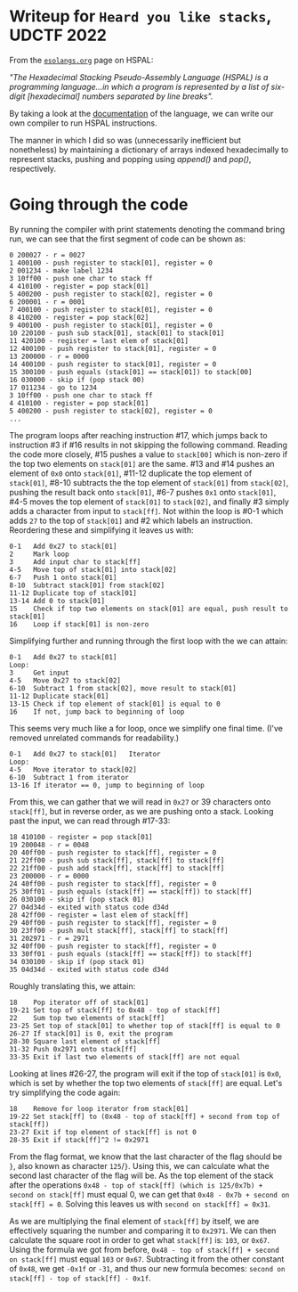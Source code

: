 # Writeup for `Heard you like stacks`, UDCTF 2022
From the [`esolangs.org`](https://esolangs.org/wiki/Hexadecimal_Stacking_Pseudo-Assembly_Language) page on HSPAL:

*"The Hexadecimal Stacking Pseudo-Assembly Language (HSPAL) is a programming language...in which a program is represented by a list of six-digit [hexadecimal] numbers separated by line breaks".*

By taking a look at the [documentation](https://docs.google.com/document/d/1YkG501LjlcrESdrlddE5qEb157w9W0_BeS-zngQJEP4/edit) of the language, we can write our own compiler to run HSPAL instructions.

The manner in which I did so was (unnecessarily inefficient but nonetheless) by maintaining a dictionary of arrays indexed hexadecimally to represent stacks, pushing and popping using *append()* and *pop()*, respectively. 

# Going through the code

By running the compiler with print statements denoting the command bring run, we can see that the first segment of code can be shown as:
```
0 200027 - r = 0027
1 400100 - push register to stack[01], register = 0
2 001234 - make label 1234
3 10ff00 - push one char to stack ff
4 410100 - register = pop stack[01]
5 400200 - push register to stack[02], register = 0
6 200001 - r = 0001
7 400100 - push register to stack[01], register = 0
8 410200 - register = pop stack[02]
9 400100 - push register to stack[01], register = 0
10 220100 - push sub stack[01], stack[01] to stack[01]
11 420100 - register = last elem of stack[01]
12 400100 - push register to stack[01], register = 0
13 200000 - r = 0000
14 400100 - push register to stack[01], register = 0
15 300100 - push equals (stack[01] == stack[01]) to stack[00]
16 030000 - skip if (pop stack 00)
17 011234 - go to 1234
3 10ff00 - push one char to stack ff
4 410100 - register = pop stack[01]
5 400200 - push register to stack[02], register = 0
...
```
The program loops after reaching instruction #17, which jumps back to instruction #3 if #16 results in not skipping the following command. Reading the code more closely, #15 pushes a value to `stack[00]` which is non-zero if the top two elements on `stack[01]` are the same. #13 and #14 pushes an element of `0x0` onto `stack[01]`, #11-12 duplicate the top element of `stack[01]`, #8-10 subtracts the the top element of `stack[01]` from `stack[02]`, pushing the result back onto `stack[01]`, #6-7 pushes `0x1` onto `stack[01]`, #4-5 moves the top element of `stack[01]` to `stack[02]`, and finally #3 simply adds a character from input to `stack[ff]`. Not within the loop is #0-1 which adds `27` to the top of `stack[01]` and #2 which labels an instruction.
Reordering these and simplifying it leaves us with:
```
0-1   Add 0x27 to stack[01]
2     Mark loop
3     Add input char to stack[ff]
4-5   Move top of stack[01] into stack[02]
6-7   Push 1 onto stack[01]
8-10  Subtract stack[01] from stack[02]
11-12 Duplicate top of stack[01]
13-14 Add 0 to stack[01]
15    Check if top two elements on stack[01] are equal, push result to stack[01]
16    Loop if stack[01] is non-zero
```
Simplifying further and running through the first loop with the we can attain:
```
0-1   Add 0x27 to stack[01]
Loop: 
3     Get input
4-5   Move 0x27 to stack[02]
6-10  Subtract 1 from stack[02], move result to stack[01]
11-12 Duplicate stack[01]
13-15 Check if top element of stack[01] is equal to 0
16    If not, jump back to beginning of loop
```
This seems very much like a for loop, once we simplify one final time. (I've removed unrelated commands for readability.)
```
0-1   Add 0x27 to stack[01]   Iterator
Loop:
4-5   Move iterator to stack[02]
6-10  Subtract 1 from iterator
13-16 If iterator == 0, jump to beginning of loop
```
From this, we can gather that we will read in `0x27` or 39 characters onto `stack[ff]`, but in reverse order, as we are pushing onto a stack. Looking past the input, we can read through #17-33:
```
18 410100 - register = pop stack[01]
19 200048 - r = 0048
20 40ff00 - push register to stack[ff], register = 0
21 22ff00 - push sub stack[ff], stack[ff] to stack[ff]
22 21ff00 - push add stack[ff], stack[ff] to stack[ff]
23 200000 - r = 0000
24 40ff00 - push register to stack[ff], register = 0
25 30ff01 - push equals (stack[ff] == stack[ff]) to stack[ff]
26 030100 - skip if (pop stack 01)
27 04d34d - exited with status code d34d
28 42ff00 - register = last elem of stack[ff]
29 40ff00 - push register to stack[ff], register = 0
30 23ff00 - push mult stack[ff], stack[ff] to stack[ff]
31 202971 - r = 2971
32 40ff00 - push register to stack[ff], register = 0
33 30ff01 - push equals (stack[ff] == stack[ff]) to stack[ff]
34 030100 - skip if (pop stack 01)
35 04d34d - exited with status code d34d
```
Roughly translating this, we attain:
```
18    Pop iterator off of stack[01]
19-21 Set top of stack[ff] to 0x48 - top of stack[ff]
22    Sum top two elements of stack[ff]
23-25 Set top of stack[01] to whether top of stack[ff] is equal to 0
26-27 If stack[01] is 0, exit the program
28-30 Square last element of stack[ff]
31-32 Push 0x2971 onto stack[ff]
33-35 Exit if last two elements of stack[ff] are not equal
```
Looking at lines #26-27, the program will exit if the top of `stack[01]` is `0x0`, which is set by whether the top two elements of `stack[ff]` are equal. 
Let's try simplifying the code again:
```
18    Remove for loop iterator from stack[01]
19-22 Set stack[ff] to (0x48 - top of stack[ff] + second from top of stack[ff])
23-27 Exit if top element of stack[ff] is not 0
28-35 Exit if stack[ff]^2 != 0x2971
```
From the flag format, we know that the last character of the flag should be `}`, also known as character `125`/`}`. Using this, we can calculate what the second last character of the flag will be. As the top element of the stack after the operations `0x48 - top of stack[ff] (which is 125/0x7b) + second on stack[ff]` must equal 0, we can get that `0x48 - 0x7b + second on stack[ff] = 0`. Solving this leaves us with `second on stack[ff] = 0x31`.

As we are multiplying the final element of `stack[ff]` by itself, we are effectively squaring the number and comparing it to `0x2971`. We can then calculate the square root in order to get what `stack[ff]` is: `103`, or `0x67`. Using the formula we got from before, `0x48 - top of stack[ff] + second on stack[ff]` must equal `103` or `0x67`. Subtracting it from the other constant of `0x48`, we get `-0x1f` or `-31`, and thus our new formula becomes: `second on stack[ff] - top of stack[ff] - 0x1f`.

